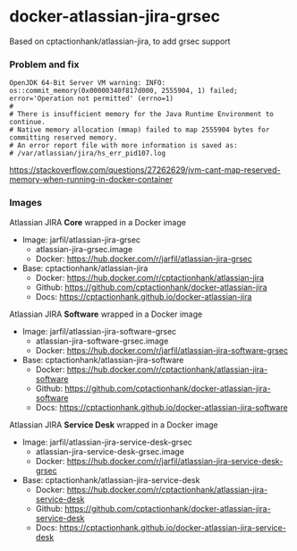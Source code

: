 # docker-atlassian-jira-grsec
Based on cptactionhank/atlassian-jira, to add grsec support

### Problem and fix

```
OpenJDK 64-Bit Server VM warning: INFO: os::commit_memory(0x00000340f817d000, 2555904, 1) failed; error='Operation not permitted' (errno=1)
#
# There is insufficient memory for the Java Runtime Environment to continue.
# Native memory allocation (mmap) failed to map 2555904 bytes for committing reserved memory.
# An error report file with more information is saved as:
# /var/atlassian/jira/hs_err_pid107.log
```

https://stackoverflow.com/questions/27262629/jvm-cant-map-reserved-memory-when-running-in-docker-container

### Images

Atlassian JIRA **Core** wrapped in a Docker image
* Image: jarfil/atlassian-jira-grsec
  * atlassian-jira-grsec.image
  * Docker: https://hub.docker.com/r/jarfil/atlassian-jira-grsec
* Base: cptactionhank/atlassian-jira
  * Docker: https://hub.docker.com/r/cptactionhank/atlassian-jira
  * Github: https://github.com/cptactionhank/docker-atlassian-jira
  * Docs: https://cptactionhank.github.io/docker-atlassian-jira

Atlassian JIRA **Software** wrapped in a Docker image
* Image: jarfil/atlassian-jira-software-grsec
  * atlassian-jira-software-grsec.image
  * Docker: https://hub.docker.com/r/jarfil/atlassian-jira-software-grsec
* Base: cptactionhank/atlassian-jira-software
  * Docker: https://hub.docker.com/r/cptactionhank/atlassian-jira-software
  * Github: https://github.com/cptactionhank/docker-atlassian-jira-software
  * Docs: https://cptactionhank.github.io/docker-atlassian-jira-software

Atlassian JIRA **Service Desk** wrapped in a Docker image
* Image: jarfil/atlassian-jira-service-desk-grsec
  * atlassian-jira-service-desk-grsec.image
  * Docker: https://hub.docker.com/r/jarfil/atlassian-jira-service-desk-grsec
* Base: cptactionhank/atlassian-jira-service-desk
  * Docker: https://hub.docker.com/r/cptactionhank/atlassian-jira-service-desk
  * Github: https://github.com/cptactionhank/docker-atlassian-jira-service-desk
  * Docs: https://cptactionhank.github.io/docker-atlassian-jira-service-desk
